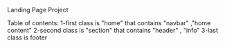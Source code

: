 Landing Page Project

Table of contents:
1-first class is "home"
that contains "navbar" ,"home content"
2-second class is "section"
that contains "header" , "info"
3-last class is footer
